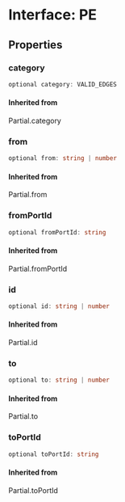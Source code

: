 # Interface: PE

## Properties

### category

```ts
optional category: VALID_EDGES
```

#### Inherited from

Partial.category

### from

```ts
optional from: string | number
```

#### Inherited from

Partial.from

### fromPortId

```ts
optional fromPortId: string
```

#### Inherited from

Partial.fromPortId

### id

```ts
optional id: string | number
```

#### Inherited from

Partial.id

### to

```ts
optional to: string | number
```

#### Inherited from

Partial.to

### toPortId

```ts
optional toPortId: string
```

#### Inherited from

Partial.toPortId
